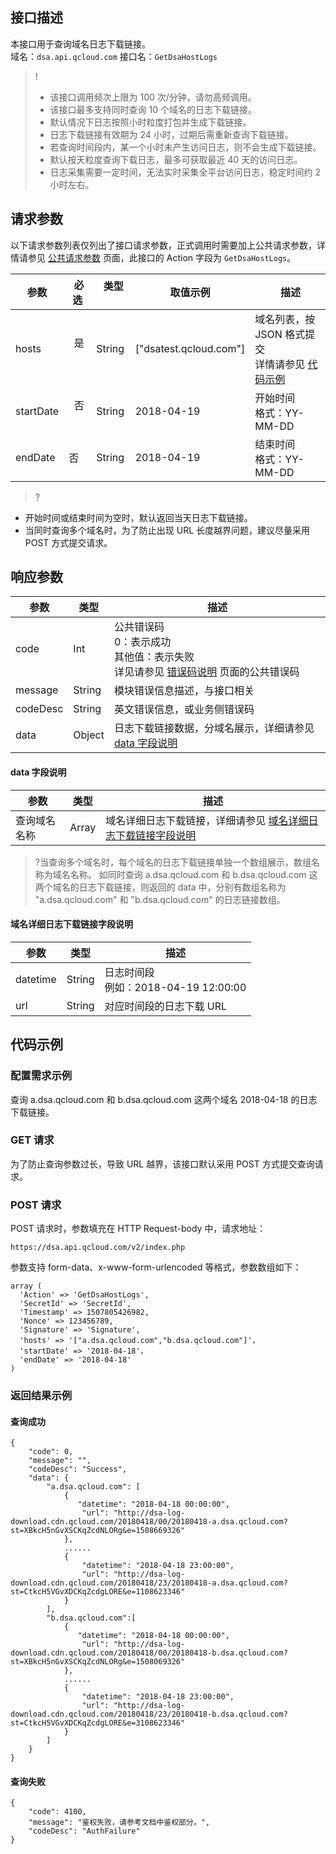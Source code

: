 ## 接口描述
本接口用于查询域名日志下载链接。  
域名：`dsa.api.qcloud.com`
接口名：`GetDsaHostLogs`

>!
>- 该接口调用频次上限为 100 次/分钟，请勿高频调用。
>- 该接口最多支持同时查询 10 个域名的日志下载链接。
>- 默认情况下日志按照小时粒度打包并生成下载链接。
>- 日志下载链接有效期为 24 小时，过期后需重新查询下载链接。
>- 若查询时间段内，某一个小时未产生访问日志，则不会生成下载链接。
>- 默认按天粒度查询下载日志，最多可获取最近 40 天的访问日志。
>- 日志采集需要一定时间，无法实时采集全平台访问日志，稳定时间约 2 小时左右。

  
## 请求参数
以下请求参数列表仅列出了接口请求参数，正式调用时需要加上公共请求参数，详情请参见 [公共请求参数](https://cloud.tencent.com/document/product/570/13932) 页面，此接口的 Action 字段为 `GetDsaHostLogs`。   

|参数 |  必选  |    类型   | 取值示例 |   描述  |
| ------ | ----------| ----------| ------ | ------- |
| hosts |    是     | String  | ["dsatest.qcloud.com"] | 域名列表，按 JSON 格式提交</br>详情请参见 [代码示例](#shili) |
| startDate |    否     | String  | 2018-04-19 | 开始时间</br>格式：YY-MM-DD|
| endDate| 否 |  String    | 2018-04-19 | 结束时间</br>格式：YY-MM-DD|

>?
- 开始时间或结束时间为空时，默认返回当天日志下载链接。
- 当同时查询多个域名时，为了防止出现 URL 长度越界问题，建议尽量采用 POST 方式提交请求。

## 响应参数
|参数|类型|描述|
|------ | ----------| ----------|
|code|Int|公共错误码</br>0：表示成功</br>其他值：表示失败</br>详见请参见 [错误码说明](https://cloud.tencent.com/document/product/570/13937 ) 页面的公共错误码 |
|message|String|模块错误信息描述，与接口相关|
|codeDesc|String|英文错误信息，或业务侧错误码 |
|data|Object|日志下载链接数据，分域名展示，详细请参见 [data 字段说明](#data)|


#### data 字段说明[](id:data)
|参数|类型|描述|
|------ | -----| -----| 
|查询域名名称|Array|域名详细日志下载链接，详细请参见 [域名详细日志下载链接字段说明](#yuming)|

>?当查询多个域名时，每个域名的日志下载链接单独一个数组展示，数组名称为域名名称。
如同时查询 a.dsa.qcloud.com 和 b.dsa.qcloud.com 这两个域名的日志下载链接，则返回的 data 中，分别有数组名称为 "a.dsa.qcloud.com" 和 "b.dsa.qcloud.com" 的日志链接数组。


#### 域名详细日志下载链接字段说明[](id:yuming)
|参数|类型|描述|
|------ | -----| -----|
|datetime|String |日志时间段</br>例如：2018-04-19 12:00:00|
|url|String|对应时间段的日志下载 URL |


## 代码示例 [](id:shili)
### 配置需求示例 
查询 a.dsa.qcloud.com 和 b.dsa.qcloud.com 这两个域名 2018-04-18 的日志下载链接。
### GET 请求
为了防止查询参数过长，导致 URL 越界，该接口默认采用 POST 方式提交查询请求。

### POST 请求
POST 请求时，参数填充在 HTTP Request-body 中，请求地址：
```
https://dsa.api.qcloud.com/v2/index.php  
```
参数支持 form-data、x-www-form-urlencoded 等格式，参数数组如下： 
```
array (
  'Action' => 'GetDsaHostLogs',
  'SecretId' => 'SecretId',
  'Timestamp' => 1507805426982,
  'Nonce' => 123456789,
  'Signature' => 'Signature',
  'hosts' => '["a.dsa.qcloud.com","b.dsa.qcloud.com"]'，
  'startDate' => '2018-04-18'， 
  'endDate' => '2018-04-18'
)
```
### 返回结果示例
#### 查询成功
```
{
	"code": 0,
	"message": "",
	"codeDesc": "Success",
	"data": {
    	"a.dsa.qcloud.com": [
    	    {
     	       "datetime": "2018-04-18 00:00:00",
        	    "url": "http://dsa-log-download.cdn.qcloud.com/20180418/00/20180418-a.dsa.qcloud.com?st=XBkcH5nGvXSCKqZcdNLORg&e=1508669326"
        	},
			......
        	{
        	    "datetime": "2018-04-18 23:00:00",
        	    "url": "http://dsa-log-download.cdn.qcloud.com/20180418/23/20180418-a.dsa.qcloud.com?st=CtkcH5VGvXDCKqZcdgLORE&e=1108623346"
        	}
		],
		"b.dsa.qcloud.com":[
    	    {
     	       "datetime": "2018-04-18 00:00:00",
        	    "url": "http://dsa-log-download.cdn.qcloud.com/20180418/00/20180418-b.dsa.qcloud.com?st=XBkcH5nGvXSCKqZcdNLORg&e=1508069326"
        	},
			......
        	{
        	    "datetime": "2018-04-18 23:00:00",
        	    "url": "http://dsa-log-download.cdn.qcloud.com/20180418/23/20180418-b.dsa.qcloud.com?st=CtkcH5VGvXDCKqZcdgLORE&e=3108623346"
        	}
		]
	}
}
```
#### 查询失败
```
{
    "code": 4100,
    "message": "鉴权失败，请参考文档中鉴权部分。",
    "codeDesc": "AuthFailure"
}
```
